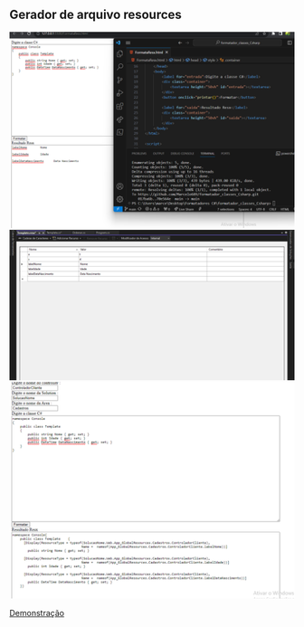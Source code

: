 <h2>Gerador de arquivo resources</h2>
<img src="assets/gerador1.png" />
<img src="assets/gerador2.png" />
<img src="assets/gerador3.png" />

[Demonstração](./assets/demonstracao.mp4)